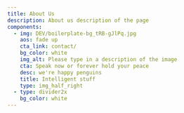 ```yaml
---
title: About Us
description: About us description of the page
components:
  - img: DEV/boilerplate-bg_tRB-gJlPq.jpg
    aos: fade up
    cta_link: contact/
    bg_color: white
    img_alt: Please type in a description of the image
    cta: Speak now or forever hold your peace
    desc: we're happy penguins
    title: Intelligent stuff
    type: img_half_right
  - type: divider2x
    bg_color: white
---
```

